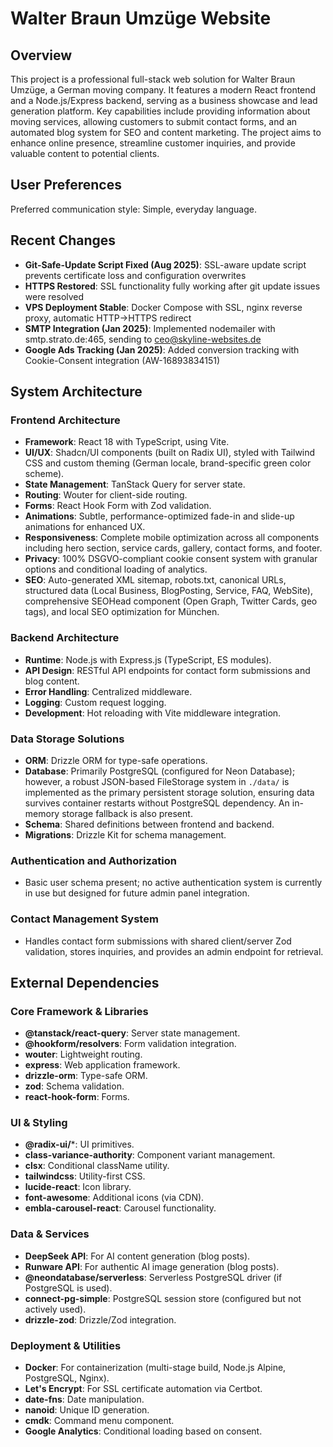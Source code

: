 # Walter Braun Umzüge Website

## Overview
This project is a professional full-stack web solution for Walter Braun Umzüge, a German moving company. It features a modern React frontend and a Node.js/Express backend, serving as a business showcase and lead generation platform. Key capabilities include providing information about moving services, allowing customers to submit contact forms, and an automated blog system for SEO and content marketing. The project aims to enhance online presence, streamline customer inquiries, and provide valuable content to potential clients.

## User Preferences
Preferred communication style: Simple, everyday language.

## Recent Changes
- **Git-Safe-Update Script Fixed (Aug 2025)**: SSL-aware update script prevents certificate loss and configuration overwrites
- **HTTPS Restored**: SSL functionality fully working after git update issues were resolved
- **VPS Deployment Stable**: Docker Compose with SSL, nginx reverse proxy, automatic HTTP->HTTPS redirect
- **SMTP Integration (Jan 2025)**: Implemented nodemailer with smtp.strato.de:465, sending to ceo@skyline-websites.de
- **Google Ads Tracking (Jan 2025)**: Added conversion tracking with Cookie-Consent integration (AW-16893834151)

## System Architecture

### Frontend Architecture
- **Framework**: React 18 with TypeScript, using Vite.
- **UI/UX**: Shadcn/UI components (built on Radix UI), styled with Tailwind CSS and custom theming (German locale, brand-specific green color scheme).
- **State Management**: TanStack Query for server state.
- **Routing**: Wouter for client-side routing.
- **Forms**: React Hook Form with Zod validation.
- **Animations**: Subtle, performance-optimized fade-in and slide-up animations for enhanced UX.
- **Responsiveness**: Complete mobile optimization across all components including hero section, service cards, gallery, contact forms, and footer.
- **Privacy**: 100% DSGVO-compliant cookie consent system with granular options and conditional loading of analytics.
- **SEO**: Auto-generated XML sitemap, robots.txt, canonical URLs, structured data (Local Business, BlogPosting, Service, FAQ, WebSite), comprehensive SEOHead component (Open Graph, Twitter Cards, geo tags), and local SEO optimization for München.

### Backend Architecture
- **Runtime**: Node.js with Express.js (TypeScript, ES modules).
- **API Design**: RESTful API endpoints for contact form submissions and blog content.
- **Error Handling**: Centralized middleware.
- **Logging**: Custom request logging.
- **Development**: Hot reloading with Vite middleware integration.

### Data Storage Solutions
- **ORM**: Drizzle ORM for type-safe operations.
- **Database**: Primarily PostgreSQL (configured for Neon Database); however, a robust JSON-based FileStorage system in `./data/` is implemented as the primary persistent storage solution, ensuring data survives container restarts without PostgreSQL dependency. An in-memory storage fallback is also present.
- **Schema**: Shared definitions between frontend and backend.
- **Migrations**: Drizzle Kit for schema management.

### Authentication and Authorization
- Basic user schema present; no active authentication system is currently in use but designed for future admin panel integration.

### Contact Management System
- Handles contact form submissions with shared client/server Zod validation, stores inquiries, and provides an admin endpoint for retrieval.

## External Dependencies

### Core Framework & Libraries
- **@tanstack/react-query**: Server state management.
- **@hookform/resolvers**: Form validation integration.
- **wouter**: Lightweight routing.
- **express**: Web application framework.
- **drizzle-orm**: Type-safe ORM.
- **zod**: Schema validation.
- **react-hook-form**: Forms.

### UI & Styling
- **@radix-ui/***: UI primitives.
- **class-variance-authority**: Component variant management.
- **clsx**: Conditional className utility.
- **tailwindcss**: Utility-first CSS.
- **lucide-react**: Icon library.
- **font-awesome**: Additional icons (via CDN).
- **embla-carousel-react**: Carousel functionality.

### Data & Services
- **DeepSeek API**: For AI content generation (blog posts).
- **Runware API**: For authentic AI image generation (blog posts).
- **@neondatabase/serverless**: Serverless PostgreSQL driver (if PostgreSQL is used).
- **connect-pg-simple**: PostgreSQL session store (configured but not actively used).
- **drizzle-zod**: Drizzle/Zod integration.

### Deployment & Utilities
- **Docker**: For containerization (multi-stage build, Node.js Alpine, PostgreSQL, Nginx).
- **Let's Encrypt**: For SSL certificate automation via Certbot.
- **date-fns**: Date manipulation.
- **nanoid**: Unique ID generation.
- **cmdk**: Command menu component.
- **Google Analytics**: Conditional loading based on consent.
```
